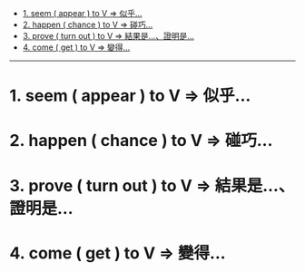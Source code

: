 * [1. seem ( appear ) to V ⇒ 似乎...](#1seemappeartoV似乎)
* [2. happen ( chance ) to V ⇒ 碰巧...](#2happenchancetoV碰巧)
* [3. prove ( turn out ) to V ⇒ 結果是...、證明是...](#3proveturnouttoV結果是證明是)
* [4. come ( get ) to V ⇒ 變得...](#4comegettoV變得)

---

# 1.&nbsp;seem&nbsp;(&nbsp;appear&nbsp;)&nbsp;to&nbsp;V&nbsp;⇒&nbsp;似乎...
# 2.&nbsp;happen&nbsp;(&nbsp;chance&nbsp;)&nbsp;to&nbsp;V&nbsp;⇒&nbsp;碰巧...
# 3.&nbsp;prove&nbsp;(&nbsp;turn&nbsp;out&nbsp;)&nbsp;to&nbsp;V&nbsp;⇒&nbsp;結果是...、證明是...
# 4.&nbsp;come&nbsp;(&nbsp;get&nbsp;)&nbsp;to&nbsp;V&nbsp;⇒&nbsp;變得...

